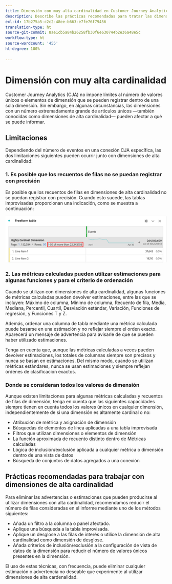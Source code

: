 ```yaml
---
title: Dimensión con muy alta cardinalidad en Customer Journey Analytics
description: Describe las prácticas recomendadas para tratar las dimensiones de alta cardinalidad en Customer Journey Analytics
exl-id: 17b275a5-c2c2-48ee-b663-e7fe76f79456
translation-type: ht
source-git-commit: 8ae1cb5a84b26258fb30f6e630744b2e36a48e5c
workflow-type: ht
source-wordcount: '455'
ht-degree: 100%

---
```


# Dimensión con muy alta cardinalidad

Customer Journey Analytics (CJA) no impone límites al número de valores únicos o elementos de dimensión que se pueden registrar dentro de una sola dimensión. Sin embargo, en algunas circunstancias, las dimensiones con un número extremadamente grande de artículos únicos —también conocidas como dimensiones de alta cardinalidad— pueden afectar a qué se puede informar.

## Limitaciones

Dependiendo del número de eventos en una conexión CJA específica, las dos limitaciones siguientes pueden ocurrir junto con dimensiones de alta cardinalidad:

### 1. Es posible que los recuentos de filas no se puedan registrar con precisión

Es posible que los recuentos de filas en dimensiones de alta cardinalidad no se puedan registrar con precisión. Cuando esto sucede, las tablas improvisadas proporcionan una indicación, como se muestra a continuación:

![](assets/high-cardinality.png)

### 2. Las métricas calculadas pueden utilizar estimaciones para algunas funciones y para el criterio de ordenación

Cuando se utilizan con dimensiones de alta cardinalidad, algunas funciones de métricas calculadas pueden devolver estimaciones, entre las que se incluyen: Máximo de columna, Mínimo de columna, Recuento de fila, Media, Mediana, Percentil, Cuartil, Desviación estándar, Variación, Funciones de regresión, y Funciones T y Z.

Además, ordenar una columna de tabla mediante una métrica calculada puede basarse en una estimación y no reflejar siempre el orden exacto. Aparecerá un mensaje de advertencia para avisarle de que se pueden haber utilizado estimaciones.

Tenga en cuenta que, aunque las métricas calculadas a veces pueden devolver estimaciones, los totales de columnas siempre son precisos y nunca se basan en estimaciones. Del mismo modo, cuando se utilizan métricas estándares, nunca se usan estimaciones y siempre reflejan órdenes de clasificación exactos.

### Donde se consideran todos los valores de dimensión

Aunque existen limitaciones para algunas métricas calculadas y recuentos de filas de dimensión, tenga en cuenta que las siguientes capacidades siempre tienen en cuenta todos los valores únicos en cualquier dimensión, independientemente de si una dimensión es altamente cardinal o no:

* Atribución de métrica y asignación de dimensión
* Búsquedas de elementos de línea aplicadas a una tabla improvisada
* Filtros que utilizan dimensiones o elementos de dimensión
* La función aproximada de recuento distinto dentro de Métricas calculadas
* Lógica de inclusión/exclusión aplicada a cualquier métrica o dimensión dentro de una vista de datos
* Búsqueda de conjuntos de datos agregados a una conexión

## Prácticas recomendadas para trabajar con dimensiones de alta cardinalidad

Para eliminar las advertencias o estimaciones que pueden producirse al utilizar dimensiones con alta cardinalidad, recomendamos reducir el número de filas consideradas en el informe mediante uno de los métodos siguientes:

* Añada un filtro a la columna o panel afectado.
* Aplique una búsqueda a la tabla improvisada.
* Aplique un desglose a las filas de interés o utilice la dimensión de alta cardinalidad como dimensión de desglose.
* Añada criterios de inclusión/exclusión a la configuración de vista de datos de la dimensión para reducir el número de valores únicos presentes en la dimensión.

El uso de estas técnicas, con frecuencia, puede eliminar cualquier estimación o advertencia no deseable que experimente al utilizar dimensiones de alta cardenalidad.
